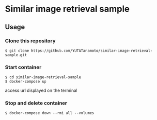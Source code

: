 # Similar image retrieval sample
## Usage  
### Clone this repository  
```
$ git clone https://github.com/YUTATanamoto/similar-image-retrieval-sample.git  
```
### Start container
```
$ cd similar-image-retrieval-sample  
$ docker-compose up
```

access url displayed on the terminal  

### Stop and delete container
```
$ docker-compose down --rmi all --volumes
```
